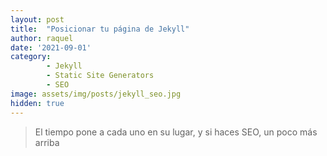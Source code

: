 ```yaml
---
layout: post
title:  "Posicionar tu página de Jekyll"
author: raquel
date: '2021-09-01'
category: 
        - Jekyll
        - Static Site Generators
        - SEO
image: assets/img/posts/jekyll_seo.jpg
hidden: true
---
```


<blockquote>
El tiempo pone a cada uno en su lugar, y si haces SEO, un poco más arriba
</blockquote>

